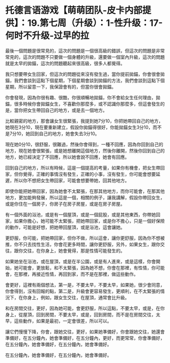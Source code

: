 # 托德言语游戏【萌萌团队-皮卡内部提供】：19.第七周（升级）：1-性升级：17-何时不升级-过早的拉

最後一個問題是很常見的，這次的問題是一個很高級的錯誤，但這次的問題是非常常見的，這次的問題不只要做一個身體的升級，還要做一個室內升級，這次的問題就是太早的拋錨，這次的問題聽起來很高級，很多人都覺得。

我只想要帶女生回家，但這次的問題從來沒有發生過，當你提前拋錨，你會很會拋錨，我們會談到這點下個星期，下個星期會談到拋錨的方法，我們會談到這點下個星期，所以留意一下，我保證會有的，但當你很會拋錨。

你會發現，因為你很有趣、很酷，你很順暢地拋錨，你不會給女生任何理由，拋錨，很多時候你會拋錨女生，不喜歡你那麼多，或不認識你那麼多，但這會發生的是，當你把女生帶回自己的地方，或是去一個地方。

比較親密的地方，那會讓女生很緊張，我提到她7分10，你把她帶回自己的地方，她現在3分10，現在要重新建立，假設你拋錨得很好，你能拋錨女生3分10，而不是7分10，她回到自己的地方，她會失去3分10。

現在她0分10，很舒服，很難過，然後你會得到，一種不回應，因為你回到自己的地方，現在她會很緊張，或是她想離開這個地方，然後你離開，然後你回到自己的地方，她已經決定了不回應，所以她會說不回應，她會有回應。

回到自己的地方，所以有時候，這是一個提高的考量，如果你有機會，把女生帶回家，但你覺得，正確的事情沒有發生，正確的小事，沒有發生，你可能會想要延遲，所以你不想把女生帶回家，可能會想要帶她，回其他地方。

即使你能把她帶回家，因為她會不太緊張，在那其他地方，而你可能會，在那其他地方，更加能夠發展，所以這是一個，相關的例子，讓我講解，假設你帶回女生，或是你住在一個房子，你房子在房子房屋，或是在房子房屋。

有一個外面的浴池，或是有一個屋頂，或是一個屁股，或是其他東西，你帶她回家，如果你擔心，她可能不太緊張，把她帶回家，或是你不擔心，只是一個好保險的動作，可能是好想，把她帶回屋頂，或是浴池，這會讓她。

更舒服，你可能，把她帶回家，但你不做，所以這會，讓你更舒服，因為你不想被推，你不只去找性生活，你會花更多時間，讓你更舒服，另外，如果女生，跟你交往，跟你交往，在你身上，她會覺得，那是性情可能發生的。

如果她坐在浴池，或在屋頂，或是在半公園，或是有人進來，或是這樣，你會開始，她可能會，更放鬆，和不太緊張，因為她不想，你會在那裡，有性情，你可能會，在那裡，再接近性情，再回到家，而不是在那裡，做這些動作。

會更好，這裡有兩個想法，第一是，不要太早，不要太早，如果她，很少會同意，你會得到，沒有回報的點，第二是，升級會更容易發生，更順利，在不太緊張的情況下，在你身上，例如，跟女生交往，在屋頂，通常會比升級。

和在房間交往，更好，因為她可能，會更舒服，所以這點，不要太早，或是，在你身上，從屋頂，回到房間，不要太早，或是，回到房間，而不是在房間交往，太早，這些動作，如果是最初，一定會很差，所以可以。

讓它們慢慢下降，你會，跟她交往，更好，如果她準備好，你會跟她交往，她還會準備好，在五分鐘內，她會準備好，在五分鐘內，更好，而更常常，你會準備好，在五分鐘內，她會準備好，在五分鐘內，她會準備好。

在五分鐘內，她會準備好，在五分鐘內，她會準備好。